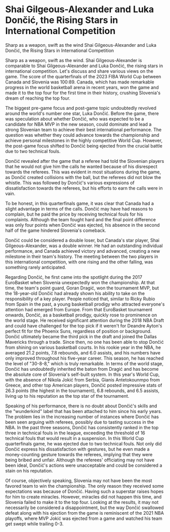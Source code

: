 #  Shai Gilgeous-Alexander and Luka Dončić, the Rising Stars in International Competition

Sharp as a weapon, swift as the wind 
  Shai Gilgeous-Alexander and Luka Dončić, the Rising Stars in International Competition

Sharp as a weapon, swift as the wind. Shai Gilgeous-Alexander is comparable to Shai Gilgeous-Alexander and Luka Dončić, the rising stars in international competition. Let's discuss and share various views on the game. The score of the quarterfinals of the 2023 FIBA World Cup between Canada and Slovenia was 100:89. Canada, which has made remarkable progress in the world basketball arena in recent years, won the game and made it to the top four for the first time in their history, crushing Slovenia's dream of reaching the top four.

The biggest pre-game focus and post-game topic undoubtedly revolved around the world's number one star, Luka Dončić. Before the game, there was speculation about whether Dončić, who was expected to be a candidate for NBA MVP in the new season, could dominate and lead a strong Slovenian team to achieve their best international performance. The question was whether they could advance towards the championship and achieve personal milestones in the highly competitive World Cup. However, the post-game focus shifted to Dončić being ejected from the crucial battle due to two technical fouls.

Dončić revealed after the game that a referee had told the Slovenian players that he would not give him the calls he wanted because of his disrespect towards the referees. This was evident in most situations during the game, as Dončić created collisions with the ball, but the referees did not blow the whistle. This was followed by Dončić's various expressions of dissatisfaction towards the referees, but his efforts to earn the calls were in vain.

To be honest, in this quarterfinals game, it was clear that Canada had a slight advantage in terms of the calls. Dončić may have had reasons to complain, but he paid the price by receiving technical fouls for his complaints. Although the team fought hard and the final point difference was only four points when Dončić was ejected, his absence in the second half of the game hindered Slovenia's comeback.

Dončić could be considered a double loser, but Canada's star player, Shai Gilgeous-Alexander, was a double winner. He had an outstanding individual performance, and Canada achieved victory and advanced, creating a new milestone in their team's history. The meeting between the two players in this international competition, with one rising and the other falling, was something rarely anticipated.

Regarding Dončić, he first came into the spotlight during the 2017 EuroBasket when Slovenia unexpectedly won the championship. At that time, the team's point guard, Goran Dragić, won the tournament MVP, but the 18-year-old Dončić had already shown his ability to take on the responsibility of a key player. People noticed that, similar to Ricky Rubio from Spain in the past, a young basketball prodigy who attracted everyone's attention had emerged from Europe. From that EuroBasket tournament onwards, Dončić, as a basketball prodigy, quickly rose to prominence on the world stage. He received significant attention during the 2018 NBA Draft and could have challenged for the top pick if it weren't for Deandre Ayton's perfect fit for the Phoenix Suns, regardless of position or background. Dončić ultimately became the third pick in the draft and joined the Dallas Mavericks through a trade. Since then, no one has been able to stop Dončić from shining on various basketball courts. In his rookie year in the NBA, he averaged 21.2 points, 7.8 rebounds, and 6.0 assists, and his numbers have only improved throughout his five-year career. This season, he has reached the level of "30-8-8," which is truly remarkable. In terms of the world stage, Dončić has undoubtedly inherited the baton from Dragić and has become the absolute core of Slovenia's self-built system. In this year's World Cup, with the absence of Nikola Jokić from Serbia, Gianis Antetokounmpo from Greece, and other top American players, Dončić posted impressive stats of 26.3 points (the highest in the tournament), 6.8 rebounds, and 6.5 assists, living up to his reputation as the top star of the tournament.

Speaking of his performance, there is no doubt about Dončić's skills and the "wunderkind" label that has been attached to him since his early years. The problem lies in the increasing number of instances where Dončić has been seen arguing with referees, possibly due to tasting success in the NBA. In the past three seasons, Dončić has consistently ranked in the top three in technical fouls in the league, exceeding the threshold of 16 technical fouls that would result in a suspension. In this World Cup quarterfinals game, he was ejected due to two technical fouls. Not only did Dončić express his dissatisfaction with gestures, but he even made a money-counting gesture towards the referees, implying that they were being bribed and unfair. Although the referees' officiating may not have been ideal, Dončić's actions were unacceptable and could be considered a stain on his reputation.

Of course, objectively speaking, Slovenia may not have been the most favored team to win the championship. The only reason they received some expectations was because of Dončić. Having such a superstar raises hopes for him to create miracles. However, miracles did not happen this time, and Slovenia failed to make it to the top four. Looking at the results, it may not necessarily be considered a disappointment, but the way Dončić swallowed defeat along with his ejection from the game is reminiscent of the 2021 NBA playoffs, where MVP Jokić was ejected from a game and watched his team get swept while trailing 0-3.

